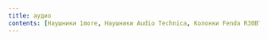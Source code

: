 ```yaml
---
title: аудио
contents: [Наушники 1more, Наушники Audio Technica, Колонки Fenda R30BT, Звуковая карта Audient ID-4, Микрофон Tascam TM-80, Петличка Andoer ey-510a]
---
```


